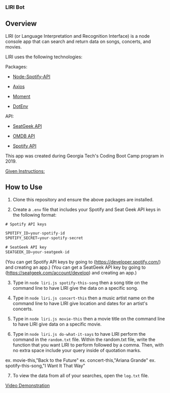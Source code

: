 ### LIRI Bot

## Overview

LIRI (or Language Interpretation and Recognition Interface) is a node console app that can search and return data on songs, concerts, and movies.

LIRI uses the following technologies:

  Packages:

  * [Node-Spotify-API](https://www.npmjs.com/package/node-spotify-api)

  * [Axios](https://www.npmjs.com/package/axios)

  * [Moment](https://www.npmjs.com/package/moment)

  * [DotEnv](https://www.npmjs.com/package/dotenv)

  API:

  * [SeatGeek API](https://platform.seatgeek.com/) 

  * [OMDB API](http://www.omdbapi.com)

  * [Spotify API](https://developer.spotify.com/documentation/web-api/)

This app was created during Georgia Tech's Coding Boot Camp program in 2019.

[Given Instructions:](/homework_instructions.md)
  
## How to Use

1. Clone this repository and ensure the above packages are installed.

2. Create a `.env` file that includes your Spotify and Seat Geek API keys in the following format:

```js
# Spotify API keys

SPOTIFY_ID=your-spotify-id
SPOTIFY_SECRET=your-spotify-secret

# SeatGeek API key
SEATGEEK_ID=your-seatgeek-id
```
(You can get Spotify API keys by going to (https://developer.spotify.com/) and creating an app.)
(You can get a SeatGeek API key by going to (https://seatgeek.com/account/develop) and creating an app.)

3. Type in `node liri.js spotify-this-song` then a song title on the command line to have LIRI give the data on a specific song.

4. Type in `node liri.js concert-this` then a music artist name on the command line to have LIRI give location and dates for an artist's concerts.

5. Type in `node liri.js movie-this` then a movie title on the command line to have LIRI give data on a specific movie.

6. Type in `node liri.js do-what-it-says` to have LIRI perform the command in the `random.txt` file. Within the random.txt file, write the function that you want LIRI to perform followed by a comma. Then, with no extra space include your query inside of quotation marks.

  ex. movie-this,"Back to the Future"
  ex. concert-this,"Ariana Grande"
  ex. spotify-this-song,"I Want It That Way"

7. To view the data from all of your searches, open the `log.txt` file.
    
[Video Demonstration](https://drive.google.com/file/d/1yd2Bjn9KSL1-udKSWDzyWylPGjrR3Y9L/view)

